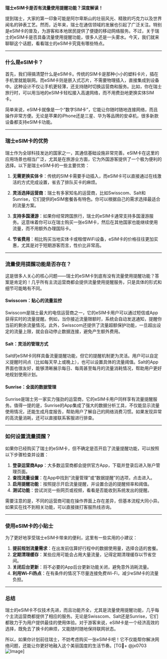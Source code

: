 **瑞士eSIM卡是否有流量使用提醒功能？深度解读！**

提到瑞士，大家的第一印象可能是阿尔卑斯山的壮丽风光、精致的巧克力以及世界闻名的钟表工艺。然而，近年来，瑞士在通信领域的发展也引起了广泛关注。特别是eSIM卡的普及，为游客和本地居民提供了便捷的移动网络服务。不过，关于瑞士的eSIM卡是否具备流量使用提醒功能，很多人还是一头雾水。今天，我们就来聊聊这个话题，看看瑞士的eSIM卡究竟有哪些特点。

---

### **什么是eSIM卡？**
首先，我们得搞清楚什么是eSIM卡。传统的SIM卡是那种小小的塑料卡片，插在手机里就能联网。而eSIM卡则是嵌入式芯片，不需要物理插入，直接集成到设备中。这种设计不仅让手机更轻薄，还支持随时切换运营商和服务。比如，你在瑞士旅行时，可以用当地的eSIM卡轻松接入高速网络，而不用费劲地更换实体SIM卡。

简单来说，eSIM卡就像是一个“数字SIM卡”，它能让你随时随地连接网络，而且操作非常方便。无论是苹果的iPhone还是三星、华为等品牌的安卓机，很多新款设备都支持eSIM卡功能。

---

### **瑞士eSIM卡的优势**
瑞士作为全球科技发达的国家之一，其通信基础设施非常完善。eSIM卡在这里的应用场景也相当广泛，尤其是在旅游业方面，它为外国游客提供了一个极为便利的选择。以下是瑞士eSIM卡的一些主要优势：

1. **无需更换实体卡**：传统的SIM卡需要手动插入，而eSIM卡可以直接通过在线激活的方式完成设置，省去了排队买卡的麻烦。
   
2. **灵活选择运营商**：瑞士有多家知名的运营商，比如Swisscom、Salt和Sunrise，它们提供的eSIM套餐各有特色。你可以根据自己的需求选择最适合的流量方案。

3. **支持多国漫游**：如果你经常跨国旅行，瑞士的eSIM卡通常支持多国漫游服务。这意味着你可以在瑞士购买一张eSIM卡，然后在其他国家也能继续使用流量，而不用额外办理国际卡。

4. **节省费用**：相比购买当地实体卡或租借WiFi设备，eSIM卡的价格往往更加实惠，尤其是对于短期游客而言，性价比非常高。

---

### **流量使用提醒功能是否存在？**
这是很多人关心的核心问题——瑞士的eSIM卡到底有没有流量使用提醒功能？答案是肯定的！几乎所有主流运营商都会提供流量使用提醒服务，只是具体的形式和细节可能略有不同。

#### **Swisscom：贴心的流量监控**
Swisscom是瑞士最大的电信运营商之一，它的eSIM卡用户可以通过短信或App获得实时的流量提醒。例如，当你接近流量限额时，系统会自动发送通知，提醒你当前的剩余流量情况。此外，Swisscom还提供了流量超额保护功能，一旦超出设定的流量上限，就会自动停止数据连接，避免产生额外费用。

#### **Salt：灵活的管理方式**
Salt的eSIM卡同样具备流量提醒功能，但它的提醒机制更为灵活。用户可以自定义提醒时间点（比如每天早上或晚上），也可以设置具体的流量阈值。Salt的App界面也很友好，能够清晰展示每日、每周甚至每月的流量消耗情况，帮助用户更好地规划使用计划。

#### **Sunrise：全面的数据管理**
Sunrise是瑞士另一家实力强劲的运营商，它的eSIM卡用户同样享有流量提醒服务。值得一提的是，Sunrise的App集成了强大的数据分析工具，不仅能显示流量使用情况，还能生成月度报告，帮助用户了解自己的网络消费习惯。如果发现异常的高流量消耗，还可以直接联系客服进行排查。

---

### **如何设置流量提醒？**
如果你已经购买了瑞士的eSIM卡，但不确定是否开启了流量提醒功能，可以按照以下步骤检查并设置：

1. **登录运营商App**：大多数运营商都会提供官方App，下载并登录后进入账户管理页面。
2. **查找流量设置**：在App中找到“流量管理”或“数据提醒”的选项，点击进入。
3. **启用提醒功能**：按照提示开启流量提醒，并设置合适的提醒频率和阈值。
4. **测试功能**：尝试浏览一些网页或视频，看看是否能收到系统发出的提醒。

需要注意的是，不同的运营商可能在操作界面上存在差异，但基本流程大同小异。如果实在找不到相关功能，可以直接拨打客服热线咨询。

---

### **使用eSIM卡的小贴士**
为了更好地享受瑞士eSIM卡带来的便利，这里有一些实用的小建议：

1. **提前规划流量需求**：在出发前估算好行程中的数据使用量，选择合适的套餐。
2. **定期清理缓存**：某些应用可能会占用大量流量，记得定期清理缓存以节省空间。
3. **关闭后台更新**：将不必要的App后台更新功能关闭，避免意外消耗流量。
4. **利用Wi-Fi热点**：在有条件的情况下尽量连接免费Wi-Fi，减少eSIM卡的流量负担。

---

### **总结**
瑞士的eSIM卡不仅技术先进，而且功能齐全，尤其是流量使用提醒功能，几乎每个主流运营商都提供了相应的服务。无论是Swisscom、Salt还是Sunrise，它们都致力于为用户提供最佳的使用体验。对于游客来说，eSIM卡是一个经济高效的选择，既免去了换卡的麻烦，又能随时随地保持联网状态。

所以，如果你计划前往瑞士，不妨考虑购买一张eSIM卡吧！它不仅能帮你解决网络问题，还能让你更好地融入这个美丽国度的生活节奏。[TG💪+ @jx0703 ![Image](https://github.com/user-attachments/assets/dbca1d08-cadb-493c-b0ec-ad6f7a83f270)]
